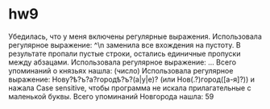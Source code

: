 # hw9

Убедилась, что у меня включены регулярные выражения. 
Использовала регулярное выражение: ^\n заменила все вхождения на пустоту. В результате пропали пустые строки, остались единичные пропуски между абзацами.
Использовала регулярное выражение: ... Всего упоминаний о князьях нашла: (число)
Использовала регулярное выражение: Нову?ѣ?ъ?а?городѣ?ъ?(а|у|е)? (или Нов(.?)город([а-я]?)) и нажала Case sensitive, чтобы программа не искала прилагательные с маленькой буквы.  Всего упоминаний Новгорода нашла: 59
